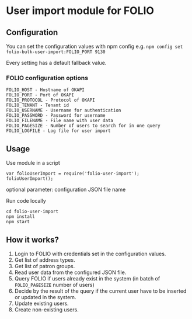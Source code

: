 # User import module for FOLIO

## Configuration

You can set the configuration values with npm config 
e.g. `npm config set folio-bulk-user-import:FOLIO_PORT 9130`

Every setting has a default fallback value.

### FOLIO configuration options
    FOLIO_HOST - Hostname of OKAPI
    FOLIO_PORT - Port of OKAPI
    FOLIO_PROTOCOL - Protocol of OKAPI
    FOLIO_TENANT - Tenant id
    FOLIO_USERNAME - Username for authentication
    FOLIO_PASSWORD - Password for username
    FOLIO_FILENAME - File name with user data
    FOLIO_PAGESIZE - Number of users to search for in one query
    FOLIO_LOGFILE - Log file for user import

## Usage

Use module in a script

    var folioUserImport = require('folio-user-import');
    folioUserImport();

optional parameter: configuration JSON file name

Run code locally

    cd folio-user-import
    npm install
    npm start

## How it works?

1. Login to FOLIO with credentials set in the configuration values.
2. Get list of address types.
3. Get list of patron groups.
4. Read user data from the configured JSON file.
5. Query FOLIO if users already exist in the system (in batch of `FOLIO_PAGESIZE` number of users)
6. Decide by the result of the query if the current user have to be inserted or updated in the system.
7. Update existing users.
8. Create non-existing users.
